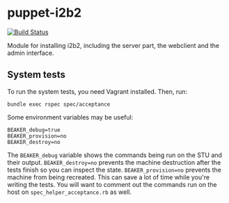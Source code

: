 puppet-i2b2
===========

[![Build Status](https://travis-ci.org/thehyve/puppet-i2b2.svg?branch=webclient)](https://travis-ci.org/thehyve/puppet-i2b2)

Module for installing i2b2, including the server part, the webclient and the
admin interface.

System tests
------------

To run the system tests, you need Vagrant installed. Then, run:

    bundle exec rspec spec/acceptance

Some environment variables may be useful:

    BEAKER_debug=true
    BEAKER_provision=no
    BEAKER_destroy=no

The `BEAKER_debug` variable shows the commands being run on the STU and their
output. `BEAKER_destroy=no` prevents the machine destruction after the tests
finish so you can inspect the state. `BEAKER_provision=no` prevents the machine
from being recreated. This can save a lot of time while you're writing the
tests. You will want to comment out the commands run on the host on
`spec_helper_acceptance.rb` as well.
